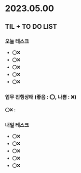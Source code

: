 # 2023.05.00

## TIL + TO DO LIST

### 오늘 테스크

- ⭕❌
- ⭕❌
- ⭕❌
- ⭕❌
- ⭕❌

### 업무 진행상태 (좋음 : ⭕, 나쁨 : ❌)

⭕❌ :

### 내일 테스크

- ⭕❌
- ⭕❌
- ⭕❌
- ⭕❌
- ⭕❌
